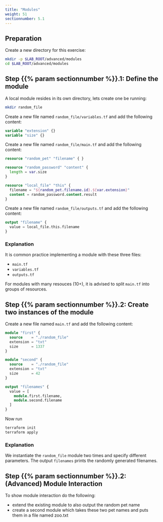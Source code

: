 ```yaml
---
title: "Modules"
weight: 51
sectionnumber: 5.1
---
```



## Preparation

Create a new directory for this exercise:

```bash
mkdir -p $LAB_ROOT/advanced/modules
cd $LAB_ROOT/advanced/modules
```

## Step {{% param sectionnumber %}}.1: Define the module

A local module resides in its own directory, lets create one be running:

```bash
mkdir random_file
```

Create a new file named `random_file/variables.tf` and add the following content:

```terraform
variable "extension" {}
variable "size" {}
```

Create a new file named `random_file/main.tf` and add the following content:

```terraform
resource "random_pet" "filename" { }

resource "random_password" "content" {
  length = var.size
}

resource "local_file" "this" {
  filename = "${random_pet.filename.id}.${var.extension}"
  content = random_password.content.result
}
```

Create a new file named `random_file/outputs.tf` and add the following content:

```terraform
output "filename" {
  value = local_file.this.filename
}
```

### Explanation

It is common practice implementing a module with these three files:

* `main.tf`
* `variables.tf`
* `outputs.tf`

For modules with many resouces (10+), it is advised to split `main.tf` into groups of resources.

## Step {{% param sectionnumber %}}.2: Create two instances of the module

Create a new file named `main.tf` and add the following content:

```terraform
module "first" {
  source    = "./random_file"
  extension = "txt"
  size      = 1337
}

module "second" {
  source    = "./random_file"
  extension = "txt"
  size      = 42
}

output "filenames" {
  value = [
    module.first.filename,
    module.second.filename
  ]
}
```

Now run

```bash
terraform init
terraform apply
```

### Explanation

We instantiate the `random_file` module two times and specify different parameters. The output `filenames` prints
the randomly generated filenames.

## Step {{% param sectionnumber %}}.2: (Advanced) Module Interaction

To show module interaction do the following:

* extend the existing module to also output the random pet name
* create a second module which takes these two pet names and puts them in a file named zoo.txt
